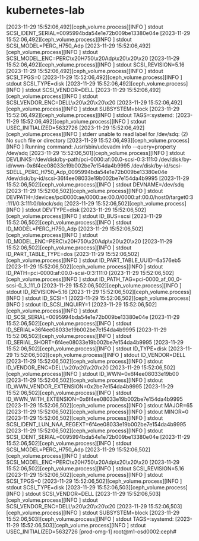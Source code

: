 # kubernetes-lab
[2023-11-29 15:52:06,492][ceph_volume.process][INFO  ] stdout SCSI_IDENT_SERIAL=0095994bda54e1e72b009be13380e04e
[2023-11-29 15:52:06,492][ceph_volume.process][INFO  ] stdout SCSI_MODEL=PERC_H750_Adp
[2023-11-29 15:52:06,492][ceph_volume.process][INFO  ] stdout SCSI_MODEL_ENC=PERC\x20H750\x20Adp\x20\x20\x20
[2023-11-29 15:52:06,492][ceph_volume.process][INFO  ] stdout SCSI_REVISION=5.16
[2023-11-29 15:52:06,492][ceph_volume.process][INFO  ] stdout SCSI_TPGS=0
[2023-11-29 15:52:06,492][ceph_volume.process][INFO  ] stdout SCSI_TYPE=disk
[2023-11-29 15:52:06,492][ceph_volume.process][INFO  ] stdout SCSI_VENDOR=DELL
[2023-11-29 15:52:06,492][ceph_volume.process][INFO  ] stdout SCSI_VENDOR_ENC=DELL\x20\x20\x20\x20
[2023-11-29 15:52:06,492][ceph_volume.process][INFO  ] stdout SUBSYSTEM=block
[2023-11-29 15:52:06,492][ceph_volume.process][INFO  ] stdout TAGS=:systemd:
[2023-11-29 15:52:06,492][ceph_volume.process][INFO  ] stdout USEC_INITIALIZED=5632726
[2023-11-29 15:52:06,492][ceph_volume.process][INFO  ] stderr unable to read label for /dev/sdq: (2) No such file or directory
[2023-11-29 15:52:06,493][ceph_volume.process][INFO  ] Running command: /usr/sbin/udevadm info --query=property /dev/sdq
[2023-11-29 15:52:06,501][ceph_volume.process][INFO  ] stdout DEVLINKS=/dev/disk/by-path/pci-0000:af:00.0-scsi-0:3:111:0 /dev/disk/by-id/wwn-0x6f4ee08033e19b002be7e154da4b9995 /dev/disk/by-id/scsi-SDELL_PERC_H750_Adp_0095994bda54e1e72b009be13380e04e /dev/disk/by-id/scsi-36f4ee08033e19b002be7e154da4b9995
[2023-11-29 15:52:06,502][ceph_volume.process][INFO  ] stdout DEVNAME=/dev/sdq
[2023-11-29 15:52:06,502][ceph_volume.process][INFO  ] stdout DEVPATH=/devices/pci0000:ae/0000:ae:00.0/0000:af:00.0/host0/target0:3:111/0:3:111:0/block/sdq
[2023-11-29 15:52:06,502][ceph_volume.process][INFO  ] stdout DEVTYPE=disk
[2023-11-29 15:52:06,502][ceph_volume.process][INFO  ] stdout ID_BUS=scsi
[2023-11-29 15:52:06,502][ceph_volume.process][INFO  ] stdout ID_MODEL=PERC_H750_Adp
[2023-11-29 15:52:06,502][ceph_volume.process][INFO  ] stdout ID_MODEL_ENC=PERC\x20H750\x20Adp\x20\x20\x20
[2023-11-29 15:52:06,502][ceph_volume.process][INFO  ] stdout ID_PART_TABLE_TYPE=dos
[2023-11-29 15:52:06,502][ceph_volume.process][INFO  ] stdout ID_PART_TABLE_UUID=6a576eb5
[2023-11-29 15:52:06,502][ceph_volume.process][INFO  ] stdout ID_PATH=pci-0000:af:00.0-scsi-0:3:111:0
[2023-11-29 15:52:06,502][ceph_volume.process][INFO  ] stdout ID_PATH_TAG=pci-0000_af_00_0-scsi-0_3_111_0
[2023-11-29 15:52:06,502][ceph_volume.process][INFO  ] stdout ID_REVISION=5.16
[2023-11-29 15:52:06,502][ceph_volume.process][INFO  ] stdout ID_SCSI=1
[2023-11-29 15:52:06,502][ceph_volume.process][INFO  ] stdout ID_SCSI_INQUIRY=1
[2023-11-29 15:52:06,502][ceph_volume.process][INFO  ] stdout ID_SCSI_SERIAL=0095994bda54e1e72b009be13380e04e
[2023-11-29 15:52:06,502][ceph_volume.process][INFO  ] stdout ID_SERIAL=36f4ee08033e19b002be7e154da4b9995
[2023-11-29 15:52:06,502][ceph_volume.process][INFO  ] stdout ID_SERIAL_SHORT=6f4ee08033e19b002be7e154da4b9995
[2023-11-29 15:52:06,502][ceph_volume.process][INFO  ] stdout ID_TYPE=disk
[2023-11-29 15:52:06,502][ceph_volume.process][INFO  ] stdout ID_VENDOR=DELL
[2023-11-29 15:52:06,502][ceph_volume.process][INFO  ] stdout ID_VENDOR_ENC=DELL\x20\x20\x20\x20
[2023-11-29 15:52:06,502][ceph_volume.process][INFO  ] stdout ID_WWN=0x6f4ee08033e19b00
[2023-11-29 15:52:06,502][ceph_volume.process][INFO  ] stdout ID_WWN_VENDOR_EXTENSION=0x2be7e154da4b9995
[2023-11-29 15:52:06,502][ceph_volume.process][INFO  ] stdout ID_WWN_WITH_EXTENSION=0x6f4ee08033e19b002be7e154da4b9995
[2023-11-29 15:52:06,502][ceph_volume.process][INFO  ] stdout MAJOR=65
[2023-11-29 15:52:06,502][ceph_volume.process][INFO  ] stdout MINOR=0
[2023-11-29 15:52:06,502][ceph_volume.process][INFO  ] stdout SCSI_IDENT_LUN_NAA_REGEXT=6f4ee08033e19b002be7e154da4b9995
[2023-11-29 15:52:06,502][ceph_volume.process][INFO  ] stdout SCSI_IDENT_SERIAL=0095994bda54e1e72b009be13380e04e
[2023-11-29 15:52:06,502][ceph_volume.process][INFO  ] stdout SCSI_MODEL=PERC_H750_Adp
[2023-11-29 15:52:06,502][ceph_volume.process][INFO  ] stdout SCSI_MODEL_ENC=PERC\x20H750\x20Adp\x20\x20\x20
[2023-11-29 15:52:06,502][ceph_volume.process][INFO  ] stdout SCSI_REVISION=5.16
[2023-11-29 15:52:06,502][ceph_volume.process][INFO  ] stdout SCSI_TPGS=0
[2023-11-29 15:52:06,502][ceph_volume.process][INFO  ] stdout SCSI_TYPE=disk
[2023-11-29 15:52:06,503][ceph_volume.process][INFO  ] stdout SCSI_VENDOR=DELL
[2023-11-29 15:52:06,503][ceph_volume.process][INFO  ] stdout SCSI_VENDOR_ENC=DELL\x20\x20\x20\x20
[2023-11-29 15:52:06,503][ceph_volume.process][INFO  ] stdout SUBSYSTEM=block
[2023-11-29 15:52:06,503][ceph_volume.process][INFO  ] stdout TAGS=:systemd:
[2023-11-29 15:52:06,503][ceph_volume.process][INFO  ] stdout USEC_INITIALIZED=5632726
[prod-omg-1] root@m1-osd0002:ceph#

